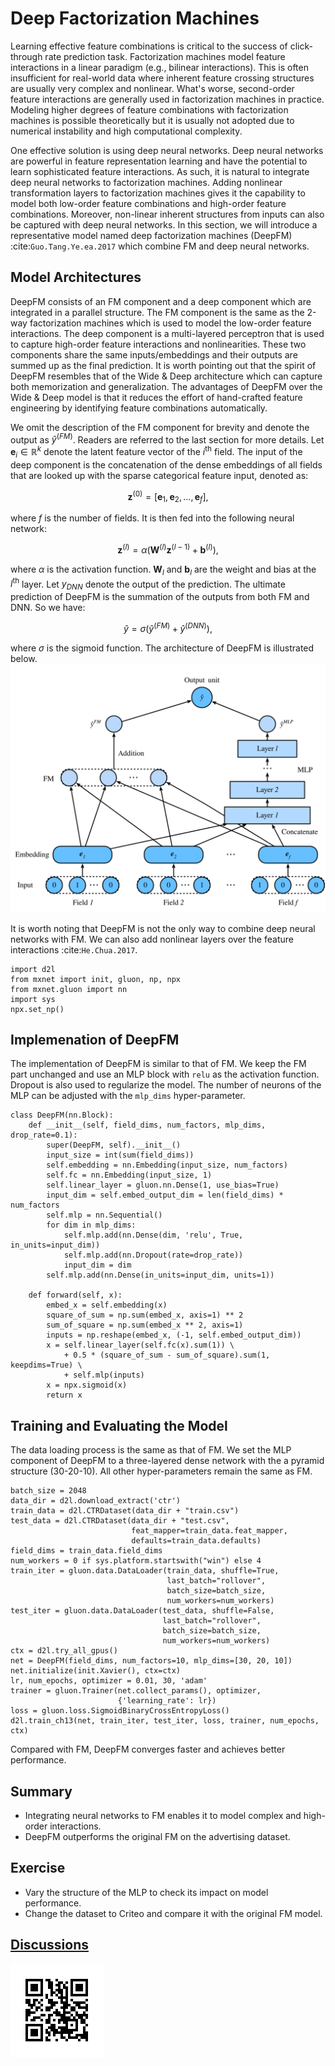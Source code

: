 # Deep Factorization Machines

Learning effective feature combinations is critical to the success of click-through rate prediction task. Factorization machines model feature interactions in a linear paradigm (e.g., bilinear interactions). This is often insufficient for real-world data where inherent feature crossing structures are usually very complex and nonlinear. What's worse, second-order feature interactions are generally used in factorization machines in practice. Modeling higher degrees of feature combinations with factorization machines is possible theoretically but it is usually not adopted due to numerical instability and high computational complexity.

One effective solution is using deep neural networks. Deep neural networks are powerful in feature representation learning and have the potential to learn sophisticated feature interactions. As such, it is natural to integrate deep neural networks to factorization machines. Adding nonlinear transformation layers to factorization machines gives it the capability to model both low-order feature combinations and high-order feature combinations. Moreover, non-linear inherent structures from inputs can also be captured with deep neural networks. In this section, we will introduce a representative model named deep factorization machines (DeepFM) :cite:`Guo.Tang.Ye.ea.2017` which combine FM and deep neural networks. 


## Model Architectures 

DeepFM consists of an FM component and a deep component which are integrated in a parallel structure. The FM component is the same as the 2-way factorization machines which is used to model the low-order feature interactions. The deep component is a multi-layered perceptron that is used to capture high-order feature interactions and nonlinearities. These two components share the same inputs/embeddings and their outputs are summed up as the final prediction. It is worth pointing out that the spirit of DeepFM resembles that of the Wide \& Deep architecture which can capture both memorization and generalization. The advantages of DeepFM over the Wide \& Deep model is that it reduces the effort of hand-crafted feature engineering by identifying feature combinations automatically. 

We omit the description of the FM component for brevity and denote the output as $\hat{y}^{(FM)}$. Readers are referred to the last section for more details. Let $\mathbf{e}_i \in \mathbb{R}^{k}$ denote the latent feature vector of the $i^\mathrm{th}$ field.  The input of the deep component is the concatenation of the dense embeddings of all fields that are looked up with the sparse categorical feature input, denoted as:

$$
\mathbf{z}^{(0)}  = [\mathbf{e}_1, \mathbf{e}_2, ..., \mathbf{e}_f],
$$

where $f$ is the number of fields.  It is then fed into the following neural network:

$$
\mathbf{z}^{(l)}  = \alpha(\mathbf{W}^{(l)}\mathbf{z}^{(l-1)} + \mathbf{b}^{(l)}),
$$

where $\alpha$ is the activation function.  $\mathbf{W}_{l}$ and $\mathbf{b}_{l}$ are the weight and bias at the $l^\mathrm{th}$ layer. Let $y_{DNN}$ denote the output of the prediction. The ultimate prediction of DeepFM is the summation of the outputs from both FM and DNN. So we have: 

$$
\hat{y} = \sigma(\hat{y}^{(FM)} + \hat{y}^{(DNN)}),
$$

where $\sigma$ is the sigmoid function. The architecture of DeepFM is illustrated below.
![Illustration of the DeepFM model](../img/rec-deepfm.svg)

It is worth noting that DeepFM is not the only way to combine deep neural networks with FM. We can also add nonlinear layers over the feature interactions :cite:`He.Chua.2017`.

```{.python .input  n=2}
import d2l
from mxnet import init, gluon, np, npx
from mxnet.gluon import nn
import sys
npx.set_np()
```

## Implemenation of DeepFM
The implementation of DeepFM is similar to that of FM. We keep the FM part unchanged and use an MLP block with `relu` as the activation function. Dropout is also used to regularize the model. The number of neurons of the MLP can be adjusted with the `mlp_dims` hyper-parameter.

```{.python .input  n=2}
class DeepFM(nn.Block):
    def __init__(self, field_dims, num_factors, mlp_dims, drop_rate=0.1):
        super(DeepFM, self).__init__()
        input_size = int(sum(field_dims))
        self.embedding = nn.Embedding(input_size, num_factors)
        self.fc = nn.Embedding(input_size, 1)
        self.linear_layer = gluon.nn.Dense(1, use_bias=True)
        input_dim = self.embed_output_dim = len(field_dims) * num_factors
        self.mlp = nn.Sequential()
        for dim in mlp_dims:
            self.mlp.add(nn.Dense(dim, 'relu', True, in_units=input_dim))
            self.mlp.add(nn.Dropout(rate=drop_rate))
            input_dim = dim
        self.mlp.add(nn.Dense(in_units=input_dim, units=1))
        
    def forward(self, x):
        embed_x = self.embedding(x)
        square_of_sum = np.sum(embed_x, axis=1) ** 2
        sum_of_square = np.sum(embed_x ** 2, axis=1)
        inputs = np.reshape(embed_x, (-1, self.embed_output_dim))
        x = self.linear_layer(self.fc(x).sum(1)) \
            + 0.5 * (square_of_sum - sum_of_square).sum(1, keepdims=True) \
            + self.mlp(inputs)
        x = npx.sigmoid(x)
        return x
```

## Training and Evaluating the Model
The data loading process is the same as that of FM. We set the MLP component of DeepFM to a three-layered dense network with the a pyramid structure (30-20-10). All other hyper-parameters remain the same as FM.

```{.python .input  n=4}
batch_size = 2048
data_dir = d2l.download_extract('ctr')
train_data = d2l.CTRDataset(data_dir + "train.csv")
test_data = d2l.CTRDataset(data_dir + "test.csv",
                           feat_mapper=train_data.feat_mapper,
                           defaults=train_data.defaults)
field_dims = train_data.field_dims
num_workers = 0 if sys.platform.startswith("win") else 4
train_iter = gluon.data.DataLoader(train_data, shuffle=True,
                                   last_batch="rollover",
                                   batch_size=batch_size,
                                   num_workers=num_workers)
test_iter = gluon.data.DataLoader(test_data, shuffle=False,
                                  last_batch="rollover",
                                  batch_size=batch_size,
                                  num_workers=num_workers)
ctx = d2l.try_all_gpus()
net = DeepFM(field_dims, num_factors=10, mlp_dims=[30, 20, 10])
net.initialize(init.Xavier(), ctx=ctx)
lr, num_epochs, optimizer = 0.01, 30, 'adam'
trainer = gluon.Trainer(net.collect_params(), optimizer,
                        {'learning_rate': lr})
loss = gluon.loss.SigmoidBinaryCrossEntropyLoss()
d2l.train_ch13(net, train_iter, test_iter, loss, trainer, num_epochs, ctx)
```

Compared with FM, DeepFM converges faster and achieves better performance.

## Summary 

* Integrating neural networks to FM enables it to model complex and high-order interactions. 
* DeepFM outperforms the original FM on the advertising dataset.

## Exercise
* Vary the structure of the MLP to check its impact on model performance.
* Change the dataset to Criteo and compare it with the original FM model.

## [Discussions](https://discuss.mxnet.io/t/5168)

![](../img/qr_deepfm.svg)
